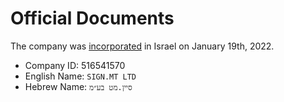 # Official Documents

The company was [incorporated](documents/incorporation_certificate.pdf) in Israel on January 19th, 2022.

- Company ID: 516541570
- English Name: `SIGN.MT LTD`
- Hebrew Name: `סיין.מט בע״מ`
